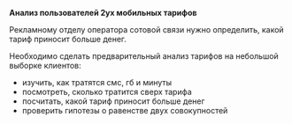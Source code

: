 **Анализ пользователей 2ух мобильных тарифов**

Рекламному отделу оператора сотовой связи нужно определить, какой тариф приносит больше денег.

Необходимо сделать предварительный анализ тарифов на небольшой выборке клиентов:
- изучить, как тратятся смс, гб и минуты
- посмотреть, сколько тратится сверх тарифа
- посчитать, какой тариф приносит больше денег
- проверить гипотезы о равенстве двух совокупностей
